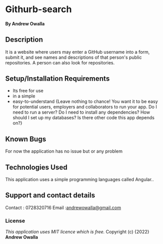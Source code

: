 # Githurb-search
#### By **Andrew Owalla**
## Description
It is a website where users may enter a GitHub username into a form, submit it, and see names and descriptions of that person's public repositories. A person can also look for repositories.
## Setup/Installation Requirements
* Its free for use
* in a simple
* easy-to-understand
{Leave nothing to chance! You want it to be easy for potential users, employers and collaborators to run your app. Do I need to run a server? Do I need to install any dependencies? How should I set up my databases? Is there other code this app depends on?}
## Known Bugs
For now the application has no issue but or any problem
## Technologies Used
This application uses a simple programming languages called Angular..
## Support and contact details
Contact : 0728320716
Email   :andrewowalla@gmail.com
### License
*This application uses MIT licence which is free.*
Copyright (c) {2022} **Andrew Owalla**